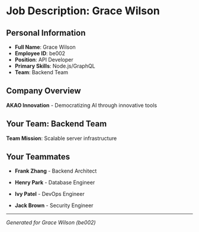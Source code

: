 # Job Description: Grace Wilson

## Personal Information
- **Full Name**: Grace Wilson
- **Employee ID**: be002
- **Position**: API Developer
- **Primary Skills**: Node.js/GraphQL
- **Team**: Backend Team

## Company Overview
**AKAO Innovation** - Democratizing AI through innovative tools

## Your Team: Backend Team
**Team Mission**: Scalable server infrastructure


## Your Teammates

- **Frank Zhang** - Backend Architect

- **Henry Park** - Database Engineer

- **Ivy Patel** - DevOps Engineer

- **Jack Brown** - Security Engineer



---
*Generated for Grace Wilson (be002)*